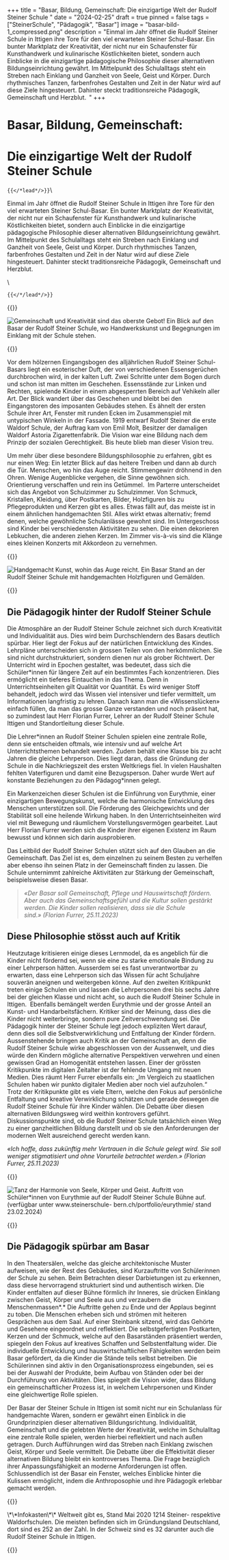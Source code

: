 +++
title = "Basar, Bildung, Gemeinschaft: Die einzigartige Welt der Rudolf Steiner Schule "
date = "2024-02-25"
draft = true
pinned = false
tags = ["SteinerSchule", "Pädagogik", "Basar"]
image = "basar-bild-1_compressed.png"
description = "Einmal im Jahr öffnet die Rudolf Steiner Schule in Ittigen ihre Tore für den viel erwarteten Steiner Schul-Basar. Ein bunter Marktplatz der Kreativität, der nicht nur ein Schaufenster für Kunsthandwerk und kulinarische Köstlichkeiten bietet, sondern auch Einblicke in die einzigartige pädagogische Philosophie dieser alternativen Bildungseinrichtung gewährt. Im Mittelpunkt des Schulalltags steht ein Streben nach Einklang und Ganzheit von Seele, Geist und Körper. Durch rhythmisches Tanzen, farbenfrohes Gestalten und Zeit in der Natur wird auf diese Ziele hingesteuert. Dahinter steckt traditionsreiche Pädagogik, Gemeinschaft und Herzblut.  "
+++
# Basar, Bildung, Gemeinschaft: 

# Die einzigartige Welt der Rudolf Steiner Schule 

`{{</*lead*/>}}`\

<!--StartFragment-->

Einmal im Jahr öffnet die Rudolf Steiner Schule in Ittigen ihre Tore für den viel erwarteten Steiner Schul-Basar. Ein bunter Marktplatz der Kreativität, der nicht nur ein Schaufenster für Kunsthandwerk und kulinarische Köstlichkeiten bietet, sondern auch Einblicke in die einzigartige pädagogische Philosophie dieser alternativen Bildungseinrichtung gewährt. Im Mittelpunkt des Schulalltags steht ein Streben nach Einklang und Ganzheit von Seele, Geist und Körper. Durch rhythmisches Tanzen, farbenfrohes Gestalten und Zeit in der Natur wird auf diese Ziele hingesteuert. Dahinter steckt traditionsreiche Pädagogik, Gemeinschaft und Herzblut.  

<!--EndFragment-->\

`{{</*/lead*/>}}`

{{</box>}}

![Gemeinschaft und Kreativität sind das oberste Gebot! Ein Blick auf den Basar der Rudolf Steiner Schule, wo Handwerkskunst und Begegnungen im Einklang mit der Schule stehen.](basar-bild-1_compressed.png)

{{</box>}}

<!--StartFragment-->

Vor dem hölzernen Eingangsbogen des alljährlichen Rudolf Steiner Schul-Basars liegt ein esoterischer Duft, der von verschiedenen Essensgerüchen durchbrochen wird, in der kalten Luft. Zwei Schritte unter dem Bogen durch und schon ist man mitten im Geschehen. Essensstände zur Linken und Rechten, spielende Kinder in einem abgesperrten Bereich auf Vehikeln aller Art. Der Blick wandert über das Geschehen und bleibt bei den Eingangstoren des imposanten Gebäudes stehen. Es ähnelt der ersten Schule ihrer Art, Fenster mit runden Ecken im Zusammenspiel mit untypischen Winkeln in der Fassade. 1919 entwarf Rudolf Steiner die erste Waldorf Schule, der Auftrag kam von Emil Molt, Besitzer der damaligen Waldorf Astoria Zigarettenfabrik. Die Vision war eine Bildung nach dem Prinzip der sozialen Gerechtigkeit. Bis heute blieb man dieser Vision treu.

Um mehr über diese besondere Bildungsphilosophie zu erfahren, gibt es nur einen Weg: Ein letzter Blick auf das heitere Treiben und dann ab durch die Tür. Menschen, wo hin das Auge reicht. Stimmengewirr dröhnend in den Ohren. Wenige Augenblicke vergehen, die Sinne gewöhnen sich. Orientierung verschaffen und rein ins Getümmel.  Im Parterre unterscheidet sich das Angebot von Schulzimmer zu Schulzimmer. Von Schmuck, Kristallen, Kleidung, über Postkarten, Bilder, Holzfiguren bis zu Pflegeprodukten und Kerzen gibt es alles. Etwas fällt auf, das meiste ist in einem ähnlichen handgemachten Stil. Alles wirkt etwas alternativ; fremd denen, welche gewöhnliche Schulanlässe gewohnt sind. Im Untergeschoss sind Kinder bei verschiedensten Aktivitäten zu sehen. Die einen dekorieren Lebkuchen, die anderen ziehen Kerzen. Im Zimmer vis-à-vis sind die Klänge eines kleinen Konzerts mit Akkordeon zu vernehmen.

<!--EndFragment-->

{{</box>}}

![Handgemacht Kunst, wohin das Auge reicht. Ein Basar Stand an der Rudolf Steiner Schule mit handgemachten Holzfiguren und Gemälden.](basar-bild.jpg)

{{</box>}}

<!--StartFragment-->

## **Die Pädagogik hinter der Rudolf Steiner Schule**

Die Atmosphäre an der Rudolf Steiner Schule zeichnet sich durch Kreativität und Individualität aus. Dies wird beim Durchschlendern des Basars deutlich spürbar. Hier liegt der Fokus auf der natürlichen Entwicklung des Kindes. Lehrpläne unterscheiden sich in grossen Teilen von den herkömmlichen. Sie sind nicht durchstrukturiert, sondern dienen nur als grober Richtwert. Der Unterricht wird in Epochen gestaltet, was bedeutet, dass sich die Schüler*innen für längere Zeit auf ein bestimmtes Fach konzentrieren. Dies ermöglicht ein tieferes Eintauchen in das Thema. Denn in Unterrichtseinheiten gilt Qualität vor Quantität. Es wird weniger Stoff behandelt, jedoch wird das Wissen viel intensiver und tiefer vermittelt, um Informationen langfristig zu lehren. Danach kann man die «Wissenslücken» einfach füllen, da man das grosse Ganze verstanden und noch präsent hat, so zumindest laut Herr Florian Furrer, Lehrer an der Rudolf Steiner Schule Ittigen und Standortleitung dieser Schule. 

Die Lehrer\*innen an Rudolf Steiner Schulen spielen eine zentrale Rolle, denn sie entscheiden oftmals, wie intensiv und auf welche Art Unterrichtsthemen behandelt werden. Zudem behält eine Klasse bis zu acht Jahren die gleiche Lehrperson. Dies liegt daran, dass die Gründung der Schule in die Nachkriegszeit des ersten Weltkriegs fiel. In vielen Haushalten fehlten Vaterfiguren und damit eine Bezugsperson. Daher wurde Wert auf konstante Beziehungen zu den Pädagog\*innen gelegt.

Ein Markenzeichen dieser Schulen ist die Einführung von Eurythmie, einer einzigartigen Bewegungskunst, welche die harmonische Entwicklung des Menschen unterstützen soll. Die Förderung des Gleichgewichts und der Stabilität soll eine heilende Wirkung haben. In den Unterrichtseinheiten wird viel mit Bewegung und räumlichem Vorstellungsvermögen gearbeitet. Laut Herr Florian Furrer werden sich die Kinder ihrer eigenen Existenz im Raum bewusst und können sich darin ausprobieren.

Das Leitbild der Rudolf Steiner Schulen stützt sich auf den Glauben an die Gemeinschaft. Das Ziel ist es, dem einzelnen zu seinem Besten zu verhelfen aber ebenso ihn seinen Platz in der Gemeinschaft finden zu lassen. Die Schule unternimmt zahlreiche Aktivitäten zur Stärkung der Gemeinschaft, beispielsweise diesen Basar.

<!--EndFragment-->

<!--StartFragment-->

> *«Der Basar soll Gemeinschaft, Pflege und Hauswirtschaft fördern. Aber auch das Gemeinschaftsgefühl und die Kultur sollen gestärkt werden. Die Kinder sollen realisieren, dass sie die Schule sind.» (Florian Furrer, 25.11.2023)*

<!--EndFragment-->

<!--StartFragment-->

## Diese Philosophie stösst auch auf Kritik

Heutzutage kritisieren einige dieses Lernmodel, da es angeblich für die Kinder nicht fördernd sei, wenn sie eine zu starke emotionale Bindung zu einer Lehrperson hätten. Ausserdem sei es fast unverantwortbar zu erwarten, dass eine Lehrperson sich das Wissen für acht Schuljahre souverän aneignen und weitergeben könne. Auf den zweiten Kritikpunkt treten einige Schulen ein und lassen die Lehrpersonen drei bis sechs Jahre bei der gleichen Klasse und nicht acht, so auch die Rudolf Steiner Schule in Ittigen.  Ebenfalls bemängelt werden Eurythmie und der grosse Anteil an Kunst- und Handarbeitsfächern. Kritiker sind der Meinung, dass dies die Kinder nicht weiterbringe, sondern pure Zeitverschwendung sei. Die Pädagogik hinter der Steiner Schule legt jedoch expliziten Wert darauf, denn dies soll die Selbstverwirklichung und Entfaltung der Kinder fördern.  Aussenstehende bringen auch Kritik an der Gemeinschaft an, denn die Rudolf Steiner Schule wirke abgeschlossen von der Aussenwelt, und dies würde den Kindern mögliche alternative Perspektiven verwehren und einen gewissen Grad an Homogenität entstehen lassen. Einer der grössten Kritikpunkte im digitalen Zeitalter ist der fehlende Umgang mit neuen Medien. Dies räumt Herr Furrer ebenfalls ein: „Im Vergleich zu staatlichen Schulen haben wir punkto digitaler Medien aber noch viel aufzuholen.“ Trotz der Kritikpunkte gibt es viele Eltern, welche den Fokus auf persönliche Entfaltung und kreative Verwirklichung schätzen und gerade deswegen die Rudolf Steiner Schule für ihre Kinder wählen. Die Debatte über diesen alternativen Bildungsweg wird weithin kontrovers geführt. Diskussionspunkte sind, ob die Rudolf Steiner Schule tatsächlich einen Weg zu einer ganzheitlichen Bildung darstellt und ob sie den Anforderungen der modernen Welt ausreichend gerecht werden kann.

<!--EndFragment-->

<!--StartFragment-->

*«Ich hoffe, dass zukünftig mehr Vertrauen in die Schule gelegt wird. Sie soll weniger stigmatisiert und ohne Vorurteile betrachtet werden.» (Florian Furrer, 25.11.2023)*

<!--EndFragment-->

{{<box>}}

![Tanz der Harmonie von Seele, Körper und Geist. Auftritt von Schüler*innen von Eurythmie auf der Rudolf Steiner Schule Bühne auf.(verfügbar unter www.steinerschule- bern.ch/portfolio/eurythmie/ stand 23.02.2024)](eurythmie.reportage.png)

{{<box>}}

<!--StartFragment-->

## Die Pädagogik spürbar am Basar

In den Theatersälen, welche das gleiche architektonische Muster aufweisen, wie der Rest des Gebäudes, sind Kurzauftritte von Schüler*i*nnen der Schule zu sehen. Beim Betrachten dieser Darbietungen ist zu erkennen, dass diese hervorragend strukturiert sind und authentisch wirken. Die Kinder entfalten auf dieser Bühne förmlich ihr Inneres, sie drücken Einklang zwischen Geist, Körper und Seele aus und verzaubern die Menschenmassen\*.\* Die Auftritte gehen zu Ende und der Applaus beginnt zu toben. Die Menschen erheben sich und strömen mit heiteren Gesprächen aus dem Saal. Auf einer Steinbank sitzend, wird das Gehörte und Gesehene eingeordnet und reflektiert. Die selbstgefertigten Postkarten, Kerzen und der Schmuck, welche auf den Basarständen präsentiert werden, spiegeln den Fokus auf kreatives Schaffen und Selbstentfaltung wider. Die individuelle Entwicklung und hauswirtschaftlichen Fähigkeiten werden beim Basar gefördert, da die Kinder die Stände teils selbst betreiben. Die Schülerinnen sind aktiv in den Organisationsprozess eingebunden, sei es bei der Auswahl der Produkte, beim Aufbau von Ständen oder bei der Durchführung von Aktivitäten. Dies spiegelt die Vision wider, dass Bildung ein gemeinschaftlicher Prozess ist, in welchem Lehrpersonen und Kinder eine gleichwertige Rolle spielen.

Der Basar der Steiner Schule in Ittigen ist somit nicht nur ein Schulanlass für handgemachte Waren, sondern er gewährt einen Einblick in die Grundprinzipien dieser alternativen Bildungsrichtung. Individualität, Gemeinschaft und die gelebten Werte der Kreativität, welche im Schulalltag eine zentrale Rolle spielen, werden hierbei reflektiert und nach außen getragen. Durch Aufführungen wird das Streben nach Einklang zwischen Geist, Körper und Seele vermittelt. Die Debatte über die Effektivität dieser alternativen Bildung bleibt ein kontroverses Thema. Die Frage bezüglich ihrer Anpassungsfähigkeit an moderne Anforderungen ist offen. Schlussendlich ist der Basar ein Fenster, welches Einblicke hinter die Kulissen ermöglicht, indem die Anthroposophie und ihre Pädagogik erlebbar gemacht werden.

<!--EndFragment-->

{{<box>}}

<!--StartFragment--!>

\*\*Infokasten\*\*

Weltweit gibt es, Stand Mai 2020 1214 Steiner- respektive Waldorfschulen. Die meisten befinden sich im Gründungsland Deutschland, dort sind es 252 an der Zahl. In der Schweiz sind es 32 darunter auch die Rudolf Steiner Schule in Ittigen.

<!--EndFragment-->

{{<box>}}